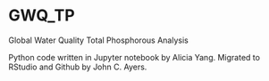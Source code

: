 # GWQ_TP
Global Water Quality Total Phosphorous Analysis

Python code written in Jupyter notebook by Alicia Yang.
Migrated to RStudio and Github by John C. Ayers.
